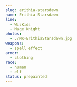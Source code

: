 ```yaml
---
slug: erithia-starsdawn
name: Erithia Starsdawn
line:
  - WizKids
  - Mage Knight
photos:
  - ./MK-ErithiaStarsdawn.jpg
weapons:
  - spell effect
armor:
  - clothing
race:
  - human
  - elf
status: prepainted
---
```

